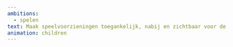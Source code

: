 ```yaml
---
ambitions:
  - spelen
text: Maak speelvoorzieningen toegankelijk, nabij en zichtbaar voor de buurt
animation: children
---
```

